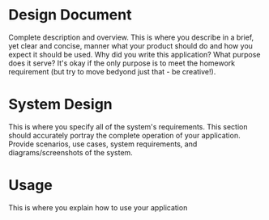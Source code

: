 # Design Document #

Complete description and overview. This is where you describe in a brief, yet clear and concise, manner what your product should do and how you expect it should be used. Why did you write this application? What purpose does it serve? It's okay if the only purpose is to meet the homework requirement (but try to move bedyond just that - be creative!).

System Design
=============
This is where you specify all of the system's requirements. This section should accurately portray the complete operation of your application. Provide scenarios, use cases, system requirements, and diagrams/screenshots of the system.

Usage
=====
This is where you explain how to use your application
